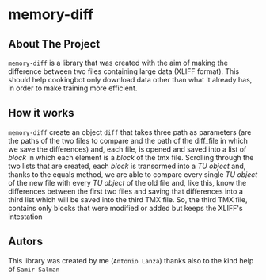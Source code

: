 # memory-diff

## About The Project
` memory-diff ` is a library that was created with the aim of making the difference between two files containing large data (XLIFF format). This should help cookingbot only download data other than what it already has, in order to make training more efficient.

## How it works
` memory-diff ` create an object ` diff ` that takes three path as parameters (are the paths of the two files to compare and the path of the diff_file in which we save the differences) and, each file, is opened and saved into a list of *<tu> block* in which each element is a *<tu> block* of the tmx file. Scrolling through the two lists that are created, each *<tu> block* is transormed into a *TU object* and, thanks to the equals method, we are able to compare every single *TU object* of the new file with every *TU object* of the old file and, like this, know the differences between the first two files and saving that differences into a third list which will be saved into the third TMX file.
So, the third TMX file, contains only blocks that were modified or added but keeps the XLIFF's intestation


## Autors
This library was created by me (`Antonio Lanza`) thanks also to the kind help of `Samir Salman`